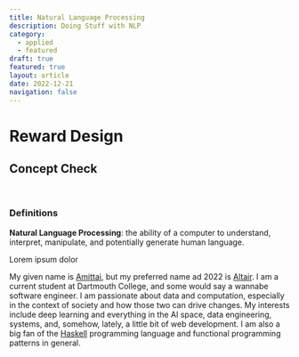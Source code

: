 ```yaml
---
title: Natural Language Processing
description: Doing Stuff with NLP
category:
  - applied
  - featured
draft: true
featured: true
layout: article
date: 2022-12-21
navigation: false
---
```


# Reward Design

## Concept Check
 
 &nbsp;
 
### Definitions

**Natural Language Processing**: the ability of a computer to understand, interpret, manipulate, and potentially generate human language.

Lorem ipsum dolor

My given name is [Amittai][amittai], but my preferred name ad 2022
is [Altair][altair].
I am a current student at Dartmouth College, and some would say
a wannabe software engineer. I am passionate about data and computation,
especially in the context of society and how those two can drive changes.
My interests include deep learning and everything in the AI space,
data engineering, systems, and, somehow, lately, a little bit of
web development. I am also a big fan of the [Haskell][haskell]
programming language and functional programming patterns in general.

[amittai]: https://en.wikipedia.org/wiki/Amittai
[altair]: https://en.wikipedia.org/wiki/Altair
[haskell]: https://www.haskell.org/
